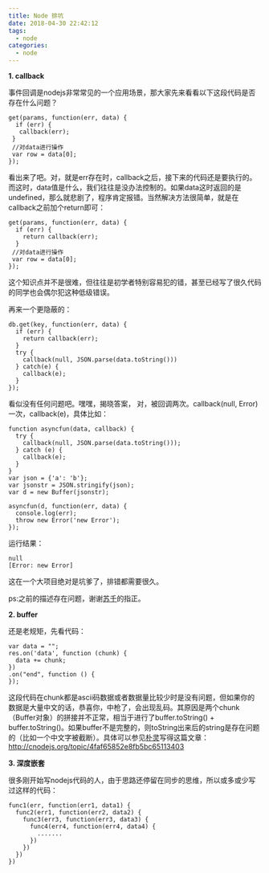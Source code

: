 ```yaml
---
title: Node 排坑
date: 2018-04-30 22:42:12
tags:
  - node
categories:
  - node
---
```


**1. callback**

事件回调是nodejs非常常见的一个应用场景，那大家先来看看以下这段代码是否存在什么问题？

```
get(params, function(err, data) {
  if (err) {
   callback(err);
 }
 //对data进行操作
 var row = data[0];
});
```

看出来了吧。对，就是err存在时，callback之后，接下来的代码还是要执行的。而这时，data值是什么，我们往往是没办法控制的。如果data这时返回的是undefined，那么就悲剧了，程序肯定报错。当然解决方法很简单，就是在callback之前加个return即可：

```
get(params, function(err, data) {
  if (err) {
    return callback(err);
  }
 //对data进行操作
 var row = data[0];
});
```

这个知识点并不是很难，但往往是初学者特别容易犯的错，甚至已经写了很久代码的同学也会偶尔犯这种低级错误。

再来一个更隐蔽的：

```
db.get(key, function(err, data) {
  if (err) {
    return callback(err);
  }
  try {
    callback(null, JSON.parse(data.toString()))
  } catch(e) {
    callback(e);
  }
});
```

看似没有任何问题吧。嘿嘿，揭晓答案， 对，被回调两次。callback(null, Error)一次，callback(e)，具体比如：

```
function asyncfun(data, callback) {
  try {
    callback(null, JSON.parse(data.toString()));
  } catch (e) {
    callback(e);
  }
}
var json = {'a': 'b'};
var jsonstr = JSON.stringify(json);
var d = new Buffer(jsonstr);

asyncfun(d, function(err, data) {
  console.log(err);
  throw new Error('new Error');
});
```

运行结果：

```
null
[Error: new Error]
```

这在一个大项目绝对是坑爹了，排错都需要很久。

ps:之前的描述存在问题，谢谢[苏千](http://cnodejs.org/user/suqian)的指正。

**2. buffer**

还是老规矩，先看代码：

```
var data = "";
res.on('data', function (chunk) {
  data += chunk;
})
.on("end", function () {
});
```

这段代码在chunk都是ascii码数据或者数据量比较少时是没有问题，但如果你的数据是大量中文的话，恭喜你，中枪了，会出现乱码。其原因是两个chunk（Buffer对象）的拼接并不正常，相当于进行了buffer.toString() + buffer.toString()。如果buffer不是完整的，则toString出来后的string是存在问题的（比如一个中文字被截断）。具体可以参见[朴灵](http://cnodejs.org/user/Jackson)写得这篇文章：<http://cnodejs.org/topic/4faf65852e8fb5bc65113403>

**3. 深度嵌套**

很多刚开始写nodejs代码的人，由于思路还停留在同步的思维，所以或多或少写过这样的代码：

```
func1(err, function(err1, data1) {
  func2(err1, function(err2, data2) {
    func3(err3, function(err3, data3) {
      func4(err4, function(err4, data4) {
        .......
      })
    })
  })
})
```

